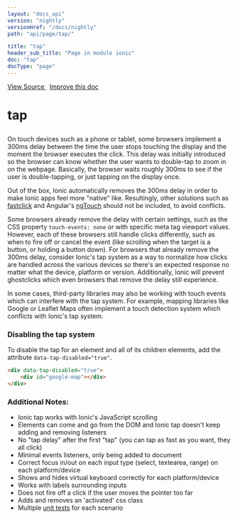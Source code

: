 ```yaml
---
layout: "docs_api"
version: "nightly"
versionHref: "/docs/nightly"
path: "api/page/tap/"

title: "tap"
header_sub_title: "Page in module ionic"
doc: "tap"
docType: "page"
---
```


<div class="improve-docs">
<a href='https://github.com/driftyco/ionic-v1/blob/master/js/utils/tap.js#L2'>
View Source
</a>
&nbsp;
<a href='http://github.com/driftyco/ionic/edit/1.x/js/utils/tap.js#L2'>
Improve this doc
</a>
</div>




<h1 class="api-title">

tap



</h1>





On touch devices such as a phone or tablet, some browsers implement a 300ms delay between
the time the user stops touching the display and the moment the browser executes the
click. This delay was initially introduced so the browser can know whether the user wants to
double-tap to zoom in on the webpage.  Basically, the browser waits roughly 300ms to see if
the user is double-tapping, or just tapping on the display once.

Out of the box, Ionic automatically removes the 300ms delay in order to make Ionic apps
feel more "native" like. Resultingly, other solutions such as
[fastclick](https://github.com/ftlabs/fastclick) and Angular's
[ngTouch](https://docs.angularjs.org/api/ngTouch) should not be included, to avoid conflicts.

Some browsers already remove the delay with certain settings, such as the CSS property
`touch-events: none` or with specific meta tag viewport values. However, each of these
browsers still handle clicks differently, such as when to fire off or cancel the event
(like scrolling when the target is a button, or holding a button down).
For browsers that already remove the 300ms delay, consider Ionic's tap system as a way to
normalize how clicks are handled across the various devices so there's an expected response
no matter what the device, platform or version. Additionally, Ionic will prevent
ghostclicks which even browsers that remove the delay still experience.

In some cases, third-party libraries may also be working with touch events which can interfere
with the tap system. For example, mapping libraries like Google or Leaflet Maps often implement
a touch detection system which conflicts with Ionic's tap system.

### Disabling the tap system

To disable the tap for an element and all of its children elements,
add the attribute `data-tap-disabled="true"`.

```html
<div data-tap-disabled="true">
    <div id="google-map"></div>
</div>
```

### Additional Notes:

- Ionic tap  works with Ionic's JavaScript scrolling
- Elements can come and go from the DOM and Ionic tap doesn't keep adding and removing
  listeners
- No "tap delay" after the first "tap" (you can tap as fast as you want, they all click)
- Minimal events listeners, only being added to document
- Correct focus in/out on each input type (select, textearea, range) on each platform/device
- Shows and hides virtual keyboard correctly for each platform/device
- Works with labels surrounding inputs
- Does not fire off a click if the user moves the pointer too far
- Adds and removes an 'activated' css class
- Multiple [unit tests](https://github.com/driftyco/ionic/blob/1.x/test/unit/utils/tap.unit.js) for each scenario










  

  
  
  






